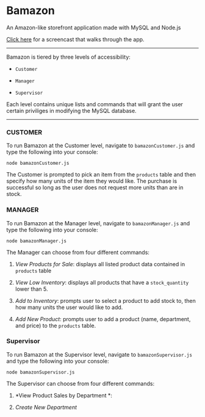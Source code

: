 # Bamazon

An Amazon-like storefront application made with MySQL and Node.js

[Click here](https://drive.google.com/file/d/1_-6qWgYRzN6cqhDZl2wUjck7m5xKlV9g/view) for a screencast that walks through the app.

---

Bamazon is tiered by three levels of accessibility:

   * `Customer`

   * `Manager`

   * `Supervisor`

Each level contains unique lists and commands that will grant the user certain priviliges in modifying the MySQL database. 

---

### **CUSTOMER**

To run Bamazon at the Customer level, navigate to `bamazonCustomer.js` and type the following into your console:

```
node bamazonCustomer.js
```

The Customer is prompted to pick an item from the `products` table and then specify how many units of the item they would like. The purchase is successful so long as the user does not request more units than are in stock. 

### **MANAGER**

To run Bamazon at the Manager level, navigate to `bamazonManager.js` and type the following into your console:

```
node bamazonManager.js
```

The Manager can choose from four different commands:

 1. *View Products for Sale*: displays all listed product data contained in `products` table

 2. *View Low Inventory*: displays all products that have a `stock_quantity` lower than 5. 

 3. *Add to Inventory*: prompts user to select a product to add stock to, then how many units the user would like to add. 

 4. *Add New Product*: prompts user to add a product (name, department, and price) to the `products` table. 

 ### **Supervisor**

To run Bamazon at the Supervisor level, navigate to `bamazonSupervisor.js` and type the following into your console:

```
node bamazonSupervisor.js
```

The Supervisor can choose from four different commands:

 1. *View Product Sales by Department *:

 2. *Create New Department*



